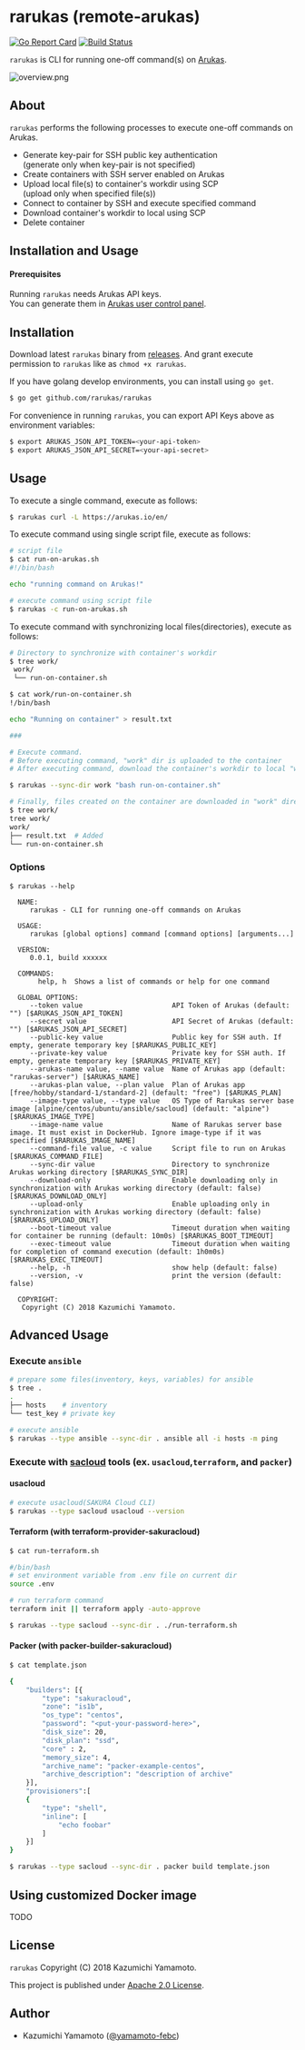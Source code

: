 # rarukas (remote-arukas)

[![Go Report Card](https://goreportcard.com/badge/github.com/rarukas/rarukas)](https://goreportcard.com/report/github.com/rarukas/rarukas)
[![Build Status](https://travis-ci.org/rarukas/rarukas.svg?branch=master)](https://travis-ci.org/rarukas/rarukas)

`rarukas` is CLI for running one-off command(s) on [Arukas](https://arukas.io).  

![overview.png](assets/images/overview.png)

## About 


`rarukas` performs the following processes to execute one-off commands on Arukas.

- Generate key-pair for SSH public key authentication  
  (generate only when key-pair is not specified)
- Create containers with SSH server enabled on Arukas
- Upload local file(s) to container's workdir using SCP  
  (upload only when specified file(s))
- Connect to container by SSH and execute specified command
- Download container's workdir to local using SCP  
- Delete container

## Installation and Usage 

#### Prerequisites

Running `rarukas` needs Arukas API keys.  
You can generate them in [Arukas user control panel](https://app.arukas.io/settings/api-keys).   

## Installation

Download latest `rarukas` binary from [releases](https://github.com/rarukas/rarukas/releases/latest). And grant execute permission to `rarukas` like as `chmod +x rarukas`.

If you have golang develop environments, you can install using `go get`.

```bash
$ go get github.com/rarukas/rarukas
```

For convenience in running `rarukas`, you can export API Keys above as environment variables:

```bash
$ export ARUKAS_JSON_API_TOKEN=<your-api-token>
$ export ARUKAS_JSON_API_SECRET=<your-api-secret>
```


## Usage

To execute a single command, execute as follows:

```bash
$ rarukas curl -L https://arukas.io/en/
```

To execute command using single script file, execute as follows:

```bash
# script file
$ cat run-on-arukas.sh
#!/bin/bash

echo "running command on Arukas!"

# execute command using script file
$ rarukas -c run-on-arukas.sh
```

To execute command with synchronizing local files(directories), execute as follows:

```bash
# Directory to synchronize with container's workdir
$ tree work/
 work/
 └── run-on-container.sh

$ cat work/run-on-container.sh
!/bin/bash

echo "Running on container" > result.txt

###

# Execute command.
# Before executing command, "work" dir is uploaded to the container
# After executing command, download the container's workdir to local "work" dir

$ rarukas --sync-dir work "bash run-on-container.sh"

# Finally, files created on the container are downloaded in "work" directory
$ tree work/
tree work/
work/
├── result.txt  # Added
└── run-on-container.sh

```

### Options

```console
$ rarukas --help

  NAME:
     rarukas - CLI for running one-off commands on Arukas
  
  USAGE:
     rarukas [global options] command [command options] [arguments...]
  
  VERSION:
     0.0.1, build xxxxxx
  
  COMMANDS:
       help, h  Shows a list of commands or help for one command
  
  GLOBAL OPTIONS:
     --token value                      API Token of Arukas (default: "") [$ARUKAS_JSON_API_TOKEN]
     --secret value                     API Secret of Arukas (default: "") [$ARUKAS_JSON_API_SECRET]
     --public-key value                 Public key for SSH auth. If empty, generate temporary key [$RARUKAS_PUBLIC_KEY]
     --private-key value                Private key for SSH auth. If empty, generate temporary key [$RARUKAS_PRIVATE_KEY]
     --arukas-name value, --name value  Name of Arukas app (default: "rarukas-server") [$ARUKAS_NAME]
     --arukas-plan value, --plan value  Plan of Arukas app [free/hobby/standard-1/standard-2] (default: "free") [$ARUKAS_PLAN]
     --image-type value, --type value   OS Type of Rarukas server base image [alpine/centos/ubuntu/ansible/sacloud] (default: "alpine") [$RARUKAS_IMAGE_TYPE]
     --image-name value                 Name of Rarukas server base image. It must exist in DockerHub. Ignore image-type if it was specified [$RARUKAS_IMAGE_NAME]
     --command-file value, -c value     Script file to run on Arukas [$RARUKAS_COMMAND_FILE]
     --sync-dir value                   Directory to synchronize Arukas working directory [$RARUKAS_SYNC_DIR]
     --download-only                    Enable downloading only in synchronization with Arukas working directory (default: false) [$RARUKAS_DOWNLOAD_ONLY]
     --upload-only                      Enable uploading only in synchronization with Arukas working directory (default: false) [$RARUKAS_UPLOAD_ONLY]
     --boot-timeout value               Timeout duration when waiting for container be running (default: 10m0s) [$RARUKAS_BOOT_TIMEOUT]
     --exec-timeout value               Timeout duration when waiting for completion of command execution (default: 1h0m0s) [$RARUKAS_EXEC_TIMEOUT]
     --help, -h                         show help (default: false)
     --version, -v                      print the version (default: false)
  
  COPYRIGHT:
   Copyright (C) 2018 Kazumichi Yamamoto.
```

## Advanced Usage

### Execute `ansible`

```bash
# prepare some files(inventory, keys, variables) for ansible
$ tree .
.
├── hosts    # inventory
└── test_key # private key 

# execute ansible
$ rarukas --type ansible --sync-dir . ansible all -i hosts -m ping
```

### Execute with [sacloud](https://github.com/sacloud) tools (ex. `usacloud`,`terraform`, and `packer`) 

#### usacloud

```bash
# execute usacloud(SAKURA Cloud CLI) 
$ rarukas --type sacloud usacloud --version
```

#### Terraform (with terraform-provider-sakuracloud)

```bash
$ cat run-terraform.sh

#/bin/bash
# set environment variable from .env file on current dir
source .env 

# run terraform command 
terraform init || terraform apply -auto-approve

$ rarukas --type sacloud --sync-dir . ./run-terraform.sh
```

#### Packer (with packer-builder-sakuracloud)

```bash
$ cat template.json

{
    "builders": [{
        "type": "sakuracloud",
        "zone": "is1b",
        "os_type": "centos",
        "password": "<put-your-password-here>",
        "disk_size": 20,
        "disk_plan": "ssd",
        "core" : 2,
        "memory_size": 4,
        "archive_name": "packer-example-centos",
        "archive_description": "description of archive"
    }],
    "provisioners":[
    {
        "type": "shell",
        "inline": [
            "echo foobar"
        ]
    }]
}

$ rarukas --type sacloud --sync-dir . packer build template.json
```

## Using customized Docker image

TODO

## License

 `rarukas` Copyright (C) 2018 Kazumichi Yamamoto.

  This project is published under [Apache 2.0 License](LICENSE.txt).
  
## Author

  * Kazumichi Yamamoto ([@yamamoto-febc](https://github.com/yamamoto-febc))